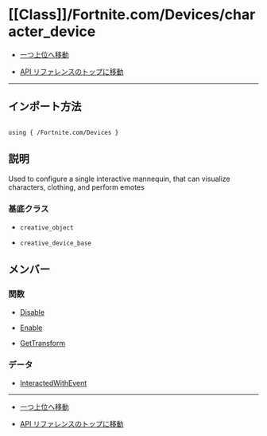 # [[Class]]/Fortnite.com/Devices/character_device

- [一つ上位へ移動](../main.md)

- [API リファレンスのトップに移動](/main.md)

---

## インポート方法

```verse

using { /Fortnite.com/Devices }

```

## 説明

 Used to configure a single interactive mannequin, that can visualize characters, clothing, and perform emotes

### 基底クラス

- `creative_object`

- `creative_device_base`

## メンバー

### 関数

- [Disable](./F_Disable/main.md)

- [Enable](./F_Enable/main.md)

- [GetTransform](./F_GetTransform/main.md)

### データ

- [InteractedWithEvent](./D_InteractedWithEvent/main.md)

---

- [一つ上位へ移動](../main.md)

- [API リファレンスのトップに移動](/main.md)
